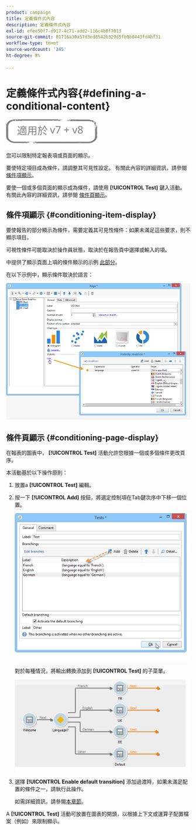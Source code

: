 ```yaml
---
product: campaign
title: 定義條件式內容
description: 定義條件式內容
exl-id: efee50f7-d917-4c71-add2-116c4b8f7013
source-git-commit: 81716a30a57d3ed8542b329d5fb9b0443fd4bf31
workflow-type: tm+mt
source-wordcount: '245'
ht-degree: 8%

---
```


# 定義條件式內容{#defining-a-conditional-content}

![](../../assets/common.svg)

您可以限制特定報表項或頁面的顯示。

要使特定項目成為條件，請調整其可見性設定。 有關此內容的詳細資訊，請參閱 [條件項顯示](#conditioning-item-display)。

要使一個或多個頁面的顯示成為條件，請使用 **[!UICONTROL Test]** 鍵入活動。 有關此內容的詳細資訊，請參閱 [條件頁顯示](#conditioning-page-display)。

## 條件項顯示 {#conditioning-item-display}

要使報告的部分顯示為條件，需要定義其可見性條件：如果未滿足這些要求，則不顯示項目。

可視性條件可能取決於操作員狀態，取決於在報告頁中選擇或輸入的項。

中提供了顯示頁面上項的條件顯示的示例 [此部分](../../web/using/form-rendering.md#defining-fields-conditional-display)。

在以下示例中，顯示條件取決於語言：

![](assets/reporting_display_condition.png)

## 條件頁顯示 {#conditioning-page-display}

在報表的圖表中， **[!UICONTROL Test]** 活動允許您根據一個或多個條件更改頁序。

本活動基於以下操作原則：

1. 放置a **[!UICONTROL Test]** 編輯。
1. 按一下 **[!UICONTROL Add]** 按鈕，將選定控制項在Tab鍵次序中下移一個位置。

   ![](assets/reporting_test_sample.png)

   對於每種情況，將輸出轉換添加到 **[!UICONTROL Test]** 的子菜單。

   ![](assets/reporting_test_transitions.png)

1. 選擇 **[!UICONTROL Enable default transition]** 添加過渡時，如果未滿足配置的條件之一，請執行此操作。

   如需詳細資訊，請參閱[本章節](../../web/using/defining-web-forms-page-sequencing.md#conditional-page-display)。

A **[!UICONTROL Test]** 活動可放置在圖表的開頭，以根據上下文或運算子配置檔案（例如）來限制顯示。
